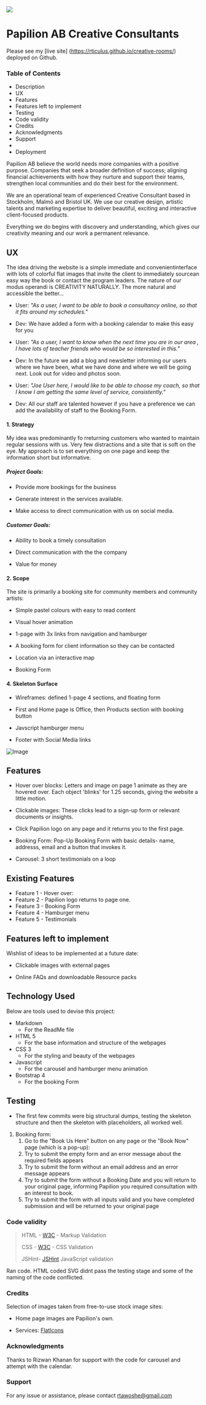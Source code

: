 <img src="./assets/images/papilogotrans50.png">

# Papilion AB Creative Consultants

Please see my [live site] (https://rticulus.github.io/creative-rooms/) deployed on Github. 


### Table of Contents

- Description
- UX
- Features
- Features left to implement
- Testing
- Code validity
- Credits
- Acknowledgments
- Support
- 
- Deployment


Papilion AB believe the world needs more companies with a positive purpose. Companies that seek a broader definition of success; aligning financial achievements with how they nurture and support their teams, strengthen local communities and do their best for the environment. 

We are an operational team of experienced Creative Consultant based in Stockholm, Malmö and Bristol UK. We use our creative design, artistic talents and marketing expertise to deliver beautiful, exciting and interactive client-focused products.

Everything we do begins with discovery and understanding, which gives our creativity meaning and our work a permanent relevance.


## UX

The idea driving the website is a simple immediate and convenientinterface with lots of colorful flat images that invite the client to immediately sourcean easy way the book or contact the program leaders. The nature of our modus operandi is CREATIVITY NATURALLY. The more natural and accessible the better...

- User: *"As a user, I want to be able to book a consultancy online, so that it fits around my schedules."*
- Dev:  We have added a form with a booking calendar to make this easy for you

- User: *"As a user, I want to know when the next time you are in our area , I have lots of teacher friends who would be so interested in this."*
- Dev: In the future we add a blog and newsletter informing our users where we have been, what we have done and where we will be going next. Look out for video and photos soon.

- User: *"Joe User here, I would like to be able to choose my coach, so that I know I am getting the same level of service, consistently."*
- Dev: All our staff are talented however if you have a preference we can add the availability of staff to the Booking Form.

#### 1. Strategy
My idea was predominantly fo rreturning customers who wanted to maintain regular sessions with us. Very few distractions and a site that is soft on the eye. My approach is to set everything on one page and keep the information short but informative.  

##### Project Goals:

- Provide more bookings for the business

- Generate interest in the services available.

- Make access to direct communication with us on social media.

##### Customer Goals:

- Ability to book a timely consultation
	
- Direct communication with the the company

- Value for money

#### 2. Scope

The site is primarily a booking site for community members and community artists:

- Simple pastel colours with easy to read content

- Visual hover animation

- 1-page with 3x links from navigation and hamburger

- A booking form for client information so they can be contacted

- Location via an interactive map

- Booking Form



#### 4. Skeleton Surface

- Wireframes: defined 1-page 4 sections, and floating form

- First and Home page is Office, then Products section with booking button

- Javscript hamburger menu

- Footer with Social Media links

![Image](https://github.com/rticulus/creative-rooms/blob/master/assets/creativeRoomsMs2.png)


## Features

- Hover over blocks: Letters and image on page 1 animate as they are hovered over. Each object 'blinks' for 1.25 seconds, giving the website a little motion.

- Clickable images: These clicks lead to a sign-up form or relevant documents or insights. 

- Click Papilion logo on any page and it returns you to the first page.

- Booking Form: Pop-Up Booking Form with basic details- name, addresss, email and a button that invokes it.

- Carousel: 3 short testimonials on a loop


## Existing Features

- Feature 1 - Hover over: 
- Feature 2 - Papilion logo returns to page one.
- Feature 3 - Booking Form
- Feature 4 - Hamburger menu
- Feature 5 - Testimonials


## Features left to implement

Wishlist of ideas to be implemented at a future date:

* Clickable images with external pages 

* Online FAQs and downloadable Resource packs


## __Technology Used__

Below are tools used to devise this project:

* Markdown
    * For the ReadMe file
* HTML 5
    * For the base information and structure of the webpages
* CSS 3
    * For the styling and beauty of the webpages
* Javascript 
    * For the carousel and hamburger menu animation    
* Bootstrap 4 
    * For the booking Form


## Testing

* The first few commits were big structural dumps, testing the skeleton structure and then the skeleton with placeholders, all worked well. 

1. Booking form:
    1. Go to the "Book Us Here" button on any page or the "Book Now" page (which is a pop-up):
    2. Try to submit the empty form and an error message about the required fields appears
    3. Try to submit the form without an email address and an error message appears
    4. Try to submit the form without a Booking Date and you will return to your original page, informing Papilion you required consultation 	 with an interest to book.
    5. Try to submit the form with all inputs valid and you have completed submission and will be returned to your original page


### Code validity

> HTML 	- [W3C](https://validator.w3.org/) - Markup Validation
>
> CSS 	- [W3C](https://jigsaw.w3.org/css-validator/) - CSS Validation
>
> JSHint- [JSHint](https://jshint.com/) JavaScript validation

Ran code. HTML coded SVG didnt pass the testing stage and some of the naming of the code conflicted. 


### Credits

Selection of images taken from free-to-use stock image sites:

- Home page images are Papilion's own. 

- Services: [FlatIcons](https://www.flaticon.com/free-icon/)


### Acknowledgments

Thanks to Rizwan Khanan for support with the code for carousel and attempt with the calendar.

### Support

For any issue or assistance, please contact rtawoshe@gmail.com


